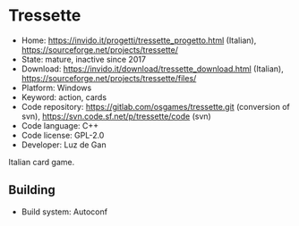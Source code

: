 # Tressette

- Home: https://invido.it/progetti/tressette_progetto.html (Italian), https://sourceforge.net/projects/tressette/
- State: mature, inactive since 2017
- Download: https://invido.it/download/tressette_download.html (Italian), https://sourceforge.net/projects/tressette/files/
- Platform: Windows
- Keyword: action, cards
- Code repository: https://gitlab.com/osgames/tressette.git (conversion of svn), https://svn.code.sf.net/p/tressette/code (svn)
- Code language: C++
- Code license: GPL-2.0
- Developer: Luz de Gan

Italian card game.

## Building

- Build system: Autoconf
